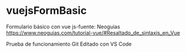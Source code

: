 # vuejsFormBasic
Formulario básico con vue js-fuente: Neoguias
  https://www.neoguias.com/tutorial-vue/#Resaltado_de_sintaxis_en_Vue

Prueba de funcionamiento Git
Editado con VS Code

